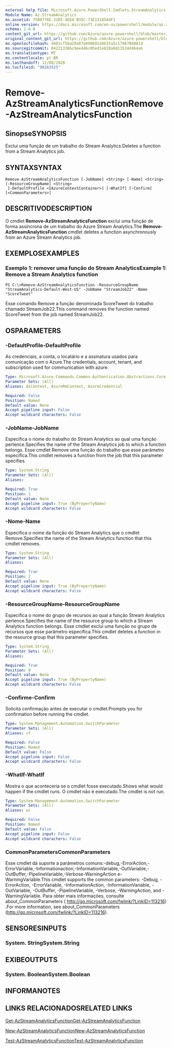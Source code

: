 ```yaml
---
external help file: Microsoft.Azure.PowerShell.Cmdlets.StreamAnalytics.dll-Help.xml
Module Name: Az.StreamAnalytics
ms.assetid: 75B0776E-32D5-4EE4-B35C-73E13185A4F1
online version: https://docs.microsoft.com/en-us/powershell/module/az.streamanalytics/remove-azstreamanalyticsfunction
schema: 2.0.0
content_git_url: https://github.com/Azure/azure-powershell/blob/master/src/StreamAnalytics/StreamAnalytics/help/Remove-AzStreamAnalyticsFunction.md
original_content_git_url: https://github.com/Azure/azure-powershell/blob/master/src/StreamAnalytics/StreamAnalytics/help/Remove-AzStreamAnalyticsFunction.md
ms.openlocfilehash: d481cf5ba28a87e098691d4b3fa5c179670d881d
ms.sourcegitcommit: 04221336bc9eed46c05ed1e828a6811534d4b4ab
ms.translationtype: MT
ms.contentlocale: pt-BR
ms.lasthandoff: 12/08/2020
ms.locfileid: "98263525"
---
```

# <span data-ttu-id="1c6dc-101">Remove-AzStreamAnalyticsFunction</span><span class="sxs-lookup"><span data-stu-id="1c6dc-101">Remove-AzStreamAnalyticsFunction</span></span>

## <span data-ttu-id="1c6dc-102">Sinopse</span><span class="sxs-lookup"><span data-stu-id="1c6dc-102">SYNOPSIS</span></span>
<span data-ttu-id="1c6dc-103">Exclui uma função de um trabalho do Stream Analytics.</span><span class="sxs-lookup"><span data-stu-id="1c6dc-103">Deletes a function from a Stream Analytics job.</span></span>

## <span data-ttu-id="1c6dc-104">SYNTAX</span><span class="sxs-lookup"><span data-stu-id="1c6dc-104">SYNTAX</span></span>

```
Remove-AzStreamAnalyticsFunction [-JobName] <String> [-Name] <String> [-ResourceGroupName] <String>
 [-DefaultProfile <IAzureContextContainer>] [-WhatIf] [-Confirm] [<CommonParameters>]
```

## <span data-ttu-id="1c6dc-105">DESCRITIVO</span><span class="sxs-lookup"><span data-stu-id="1c6dc-105">DESCRIPTION</span></span>
<span data-ttu-id="1c6dc-106">O cmdlet **Remove-AzStreamAnalyticsFunction** exclui uma função de forma assíncrona de um trabalho do Azure Stream Analytics.</span><span class="sxs-lookup"><span data-stu-id="1c6dc-106">The **Remove-AzStreamAnalyticsFunction** cmdlet deletes a function asynchronously from an Azure Stream Analytics job.</span></span>

## <span data-ttu-id="1c6dc-107">EXEMPLOS</span><span class="sxs-lookup"><span data-stu-id="1c6dc-107">EXAMPLES</span></span>

### <span data-ttu-id="1c6dc-108">Exemplo 1: remover uma função do Stream Analytics</span><span class="sxs-lookup"><span data-stu-id="1c6dc-108">Example 1: Remove a Stream Analytics function</span></span>
```
PS C:\>Remove-AzStreamAnalyticsFunction -ResourceGroupName "StreamAnalytics-Default-West-US" -JobName "StreamJob22" -Name "ScoreTweet"
```

<span data-ttu-id="1c6dc-109">Esse comando Remove a função denominada ScoreTweet do trabalho chamado StreamJob22.</span><span class="sxs-lookup"><span data-stu-id="1c6dc-109">This command removes the function named ScoreTweet from the job named StreamJob22.</span></span>

## <span data-ttu-id="1c6dc-110">OS</span><span class="sxs-lookup"><span data-stu-id="1c6dc-110">PARAMETERS</span></span>

### <span data-ttu-id="1c6dc-111">-DefaultProfile</span><span class="sxs-lookup"><span data-stu-id="1c6dc-111">-DefaultProfile</span></span>
<span data-ttu-id="1c6dc-112">As credenciais, a conta, o locatário e a assinatura usados para comunicação com o Azure.</span><span class="sxs-lookup"><span data-stu-id="1c6dc-112">The credentials, account, tenant, and subscription used for communication with azure.</span></span>

```yaml
Type: Microsoft.Azure.Commands.Common.Authentication.Abstractions.Core.IAzureContextContainer
Parameter Sets: (All)
Aliases: AzContext, AzureRmContext, AzureCredential

Required: False
Position: Named
Default value: None
Accept pipeline input: False
Accept wildcard characters: False
```

### <span data-ttu-id="1c6dc-113">-JobName</span><span class="sxs-lookup"><span data-stu-id="1c6dc-113">-JobName</span></span>
<span data-ttu-id="1c6dc-114">Especifica o nome do trabalho do Stream Analytics ao qual uma função pertence.</span><span class="sxs-lookup"><span data-stu-id="1c6dc-114">Specifies the name of the Stream Analytics job to which a function belongs.</span></span>
<span data-ttu-id="1c6dc-115">Esse cmdlet Remove uma função do trabalho que esse parâmetro especifica.</span><span class="sxs-lookup"><span data-stu-id="1c6dc-115">This cmdlet removes a function from the job that this parameter specifies.</span></span>

```yaml
Type: System.String
Parameter Sets: (All)
Aliases:

Required: True
Position: 1
Default value: None
Accept pipeline input: True (ByPropertyName)
Accept wildcard characters: False
```

### <span data-ttu-id="1c6dc-116">-Nome</span><span class="sxs-lookup"><span data-stu-id="1c6dc-116">-Name</span></span>
<span data-ttu-id="1c6dc-117">Especifica o nome da função do Stream Analytics que o cmdlet Remove.</span><span class="sxs-lookup"><span data-stu-id="1c6dc-117">Specifies the name of the Stream Analytics function that this cmdlet removes.</span></span>

```yaml
Type: System.String
Parameter Sets: (All)
Aliases:

Required: True
Position: 2
Default value: None
Accept pipeline input: True (ByPropertyName)
Accept wildcard characters: False
```

### <span data-ttu-id="1c6dc-118">-ResourceGroupName</span><span class="sxs-lookup"><span data-stu-id="1c6dc-118">-ResourceGroupName</span></span>
<span data-ttu-id="1c6dc-119">Especifica o nome do grupo de recursos ao qual a função Stream Analytics pertence.</span><span class="sxs-lookup"><span data-stu-id="1c6dc-119">Specifies the name of the resource group to which a Stream Analytics function belongs.</span></span>
<span data-ttu-id="1c6dc-120">Esse cmdlet exclui uma função no grupo de recursos que esse parâmetro especifica.</span><span class="sxs-lookup"><span data-stu-id="1c6dc-120">This cmdlet deletes a function in the resource group that this parameter specifies.</span></span>

```yaml
Type: System.String
Parameter Sets: (All)
Aliases:

Required: True
Position: 0
Default value: None
Accept pipeline input: True (ByPropertyName)
Accept wildcard characters: False
```

### <span data-ttu-id="1c6dc-121">-Confirme</span><span class="sxs-lookup"><span data-stu-id="1c6dc-121">-Confirm</span></span>
<span data-ttu-id="1c6dc-122">Solicita confirmação antes de executar o cmdlet.</span><span class="sxs-lookup"><span data-stu-id="1c6dc-122">Prompts you for confirmation before running the cmdlet.</span></span>

```yaml
Type: System.Management.Automation.SwitchParameter
Parameter Sets: (All)
Aliases: cf

Required: False
Position: Named
Default value: False
Accept pipeline input: False
Accept wildcard characters: False
```

### <span data-ttu-id="1c6dc-123">-WhatIf</span><span class="sxs-lookup"><span data-stu-id="1c6dc-123">-WhatIf</span></span>
<span data-ttu-id="1c6dc-124">Mostra o que aconteceria se o cmdlet fosse executado.</span><span class="sxs-lookup"><span data-stu-id="1c6dc-124">Shows what would happen if the cmdlet runs.</span></span>
<span data-ttu-id="1c6dc-125">O cmdlet não é executado.</span><span class="sxs-lookup"><span data-stu-id="1c6dc-125">The cmdlet is not run.</span></span>

```yaml
Type: System.Management.Automation.SwitchParameter
Parameter Sets: (All)
Aliases: wi

Required: False
Position: Named
Default value: False
Accept pipeline input: False
Accept wildcard characters: False
```

### <span data-ttu-id="1c6dc-126">CommonParameters</span><span class="sxs-lookup"><span data-stu-id="1c6dc-126">CommonParameters</span></span>
<span data-ttu-id="1c6dc-127">Esse cmdlet dá suporte a parâmetros comuns:-debug,-ErrorAction,-ErrorVariable,-Informationaction,-InformationVariable,-OutVariable,-OutBuffer,-PipelineVariable,-Verbose-WarningAction e-WarningVariable.</span><span class="sxs-lookup"><span data-stu-id="1c6dc-127">This cmdlet supports the common parameters: -Debug, -ErrorAction, -ErrorVariable, -InformationAction, -InformationVariable, -OutVariable, -OutBuffer, -PipelineVariable, -Verbose, -WarningAction, and -WarningVariable.</span></span> <span data-ttu-id="1c6dc-128">Para obter mais informações, consulte about_CommonParameters ( http://go.microsoft.com/fwlink/?LinkID=113216) .</span><span class="sxs-lookup"><span data-stu-id="1c6dc-128">For more information, see about_CommonParameters (http://go.microsoft.com/fwlink/?LinkID=113216).</span></span>

## <span data-ttu-id="1c6dc-129">SENSORES</span><span class="sxs-lookup"><span data-stu-id="1c6dc-129">INPUTS</span></span>

### <span data-ttu-id="1c6dc-130">System. String</span><span class="sxs-lookup"><span data-stu-id="1c6dc-130">System.String</span></span>

## <span data-ttu-id="1c6dc-131">EXIBE</span><span class="sxs-lookup"><span data-stu-id="1c6dc-131">OUTPUTS</span></span>

### <span data-ttu-id="1c6dc-132">System. Boolean</span><span class="sxs-lookup"><span data-stu-id="1c6dc-132">System.Boolean</span></span>

## <span data-ttu-id="1c6dc-133">INFORMA</span><span class="sxs-lookup"><span data-stu-id="1c6dc-133">NOTES</span></span>

## <span data-ttu-id="1c6dc-134">LINKS RELACIONADOS</span><span class="sxs-lookup"><span data-stu-id="1c6dc-134">RELATED LINKS</span></span>

[<span data-ttu-id="1c6dc-135">Get-AzStreamAnalyticsFunction</span><span class="sxs-lookup"><span data-stu-id="1c6dc-135">Get-AzStreamAnalyticsFunction</span></span>](./Get-AzStreamAnalyticsFunction.md)

[<span data-ttu-id="1c6dc-136">New-AzStreamAnalyticsFunction</span><span class="sxs-lookup"><span data-stu-id="1c6dc-136">New-AzStreamAnalyticsFunction</span></span>](./New-AzStreamAnalyticsFunction.md)

[<span data-ttu-id="1c6dc-137">Test-AzStreamAnalyticsFunction</span><span class="sxs-lookup"><span data-stu-id="1c6dc-137">Test-AzStreamAnalyticsFunction</span></span>](./Test-AzStreamAnalyticsFunction.md)


